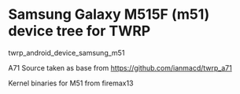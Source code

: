 # Samsung Galaxy M515F (m51) device tree for TWRP

twrp_android_device_samsung_m51

A71 Source taken as base from https://github.com/ianmacd/twrp_a71

Kernel binaries for M51 from firemax13
